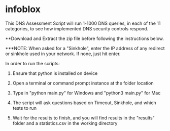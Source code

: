 # infoblox


This DNS Assessment Script will run 1-1000 DNS queries, in each of the 11 categories, to see how implemented DNS security controls respond.

**Download and Extract the zip file before following the instructions below. 

***NOTE: When asked for a "Sinkhole", enter the IP address of any redirect or sinkhole used in your network. If none, just hit enter. 


In order to run the scripts:

1) Ensure that python is installed on device

2) Open a terminal or command prompt instance at the folder location

3) Type in "python main.py" for Windows and "python3 main.py" for Mac

4) The script will ask questions based on Timeout, Sinkhole, and which tests to run

5) Wait for the results to finish, and you will find results in the "results" folder and a statistics.csv in the working directory
